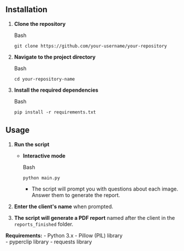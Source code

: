 
## Installation

1.  **Clone the repository**
    
    Bash
    
    ```
    git clone https://github.com/your-username/your-repository 
    
    ```

2.  **Navigate to the project directory**
    
    Bash
    
    ```
    cd your-repository-name
    
    ```
    
3.  **Install the required dependencies**
    
    Bash
    
    ```
    pip install -r requirements.txt 
    
    ```

    

## Usage
    
    
1.  **Run the script**
    
    -   **Interactive mode**
        
        Bash
        
        ```
        python main.py
        
        ```

        
        -   The script will prompt you with questions about each image. Answer them to generate the report.
   
2.  **Enter the client's name** when prompted.
    
3.  **The script will generate a PDF report** named after the client in the `reports_finished` folder.
    

**Requirements:**
	- Python 3.x 
	- Pillow (PIL) library  
	- pyperclip library 
	- requests library
